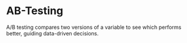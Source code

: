 # AB-Testing
A/B testing compares two versions of a variable to see which performs better, guiding data-driven decisions.
